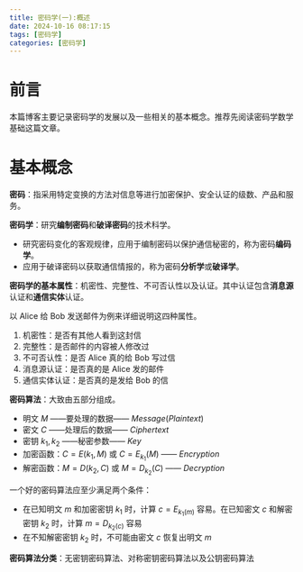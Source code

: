 ```yaml
---
title: 密码学(一):概述
date: 2024-10-16 08:17:15
tags: [密码学]
categories: [密码学]
---
```


# 前言

本篇博客主要记录密码学的发展以及一些相关的基本概念。推荐先阅读密码学数学基础这篇文章。

# 基本概念

**密码**：指采用特定变换的方法对信息等进行加密保护、安全认证的级数、产品和服务。

**密码学**：研究**编制密码**和**破译密码**的技术科学。

- 研究密码变化的客观规律，应用于编制密码以保护通信秘密的，称为密码**编码学**。
- 应用于破译密码以获取通信情报的，称为密码**分析学**或**破译学**。

**密码学的基本属性**：机密性、完整性、不可否认性以及认证。其中认证包含**消息源**认证和**通信实体**认证。

以 Alice 给 Bob 发送邮件为例来详细说明这四种属性。

1. 机密性：是否有其他人看到这封信
2. 完整性：是否邮件的内容被人修改过
3. 不可否认性：是否 Alice 真的给 Bob 写过信
4. 消息源认证：是否真的是 Alice 发的邮件
5. 通信实体认证：是否真的是发给 Bob 的信

**密码算法**：大致由五部分组成。

- 明文 $M$ ——要处理的数据—— $Message(Plaintext)$
- 密文 $C$ ——处理后的数据—— $Ciphertext$
- 密钥 $k_1,k_2$ ——秘密参数—— $Key$
- 加密函数：$C=E(k_1,M)$ 或 $C=E_{k_1}(M)$ —— $Encryption$
- 解密函数：$M=D(k_2,C)$ 或 $M=D_{k_2}(C)$ —— $Decryption$

一个好的密码算法应至少满足两个条件：

- 在已知明文 $m$ 和加密密钥 $k_1$ 时，计算 $c=E_{k_1(m)}$ 容易。在已知密文 $c$ 和解密密钥 $k_2$ 时，计算 $m=D_{k_2(c)}$ 容易
- 在不知解密密钥 $k_2$ 时，不可能由密文 $c$ 恢复出明文 $m$

**密码算法分类**：无密钥密码算法、对称密钥密码算法以及公钥密码算法

